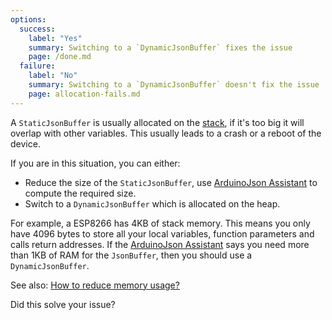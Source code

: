 ```yaml
---
options:
  success:
    label: "Yes"
    summary: Switching to a `DynamicJsonBuffer` fixes the issue
    page: /done.md
  failure:
    label: "No"
    summary: Switching to a `DynamicJsonBuffer` doesn't fix the issue
    page: allocation-fails.md
---
```


A `StaticJsonBuffer` is usually allocated on the [stack](https://en.wikipedia.org/wiki/Stack-based_memory_allocation), if it's too big it will overlap with other variables. This usually leads to a crash or a reboot of the device.

If you are in this situation, you can either:

* Reduce the size of the `StaticJsonBuffer`, use [ArduinoJson Assistant](/v5/assistant/) to compute the required size.
* Switch to a `DynamicJsonBuffer` which is allocated on the heap.

For example, a ESP8266 has 4KB of stack memory. This means you only have 4096 bytes to store all your local variables, function parameters and calls return addresses. If the [ArduinoJson Assistant](/v5/assistant/) says you need more than 1KB of RAM for the `JsonBuffer`, then you should use a `DynamicJsonBuffer`.

See also: [How to reduce memory usage?](/v5/faq/how-to-reduce-memory-usage/)

Did this solve your issue?
